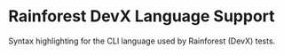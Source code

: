 # Rainforest DevX Language Support

Syntax highlighting for the CLI language used by Rainforest (DevX) tests. 
